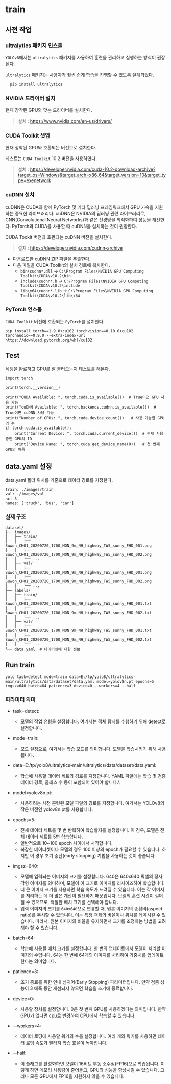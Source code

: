 # train

## 사전 작업

### ultralytics 패키지 인스톨

`YOLOv8`에서는 `ultralytics` 패키지를 사용하여 훈련을 관리하고 실행하는 방식이 권장된다.

`ultralytics` 패키지는 사용자가 훨씬 쉽게 학습을 진행할 수 있도록 설계되었다.

```
  pip install ultralytics
```

### NVIDIA 드라이버 설치

현재 장착된 GPU와 맞는 드라이버를 설치한다.

> 설치 : https://www.nvidia.com/en-us/drivers/

### CUDA Toolkit 셋업

현재 장착된 GPU와 호환되는 버전으로 설치한다.

테스트는 `CUDA Toolkit` 10.2 버전을 사용하였다.

> 설치 : https://developer.nvidia.com/cuda-10.2-download-archive?target_os=Windows&target_arch=x86_64&target_version=10&target_type=exenetwork

### cuDNN 설치

cuDNN은 CUDA와 함께 PyTorch 및 기타 딥러닝 프레임워크에서 GPU 가속을 지원하는 중요한 라이브러리다.
cuDNN은 NVIDIA의 딥러닝 관련 라이브러리로, CNN(Convolutional Neural Networks)과 같은 신경망을 최적화하여 성능을 개선한다.
PyTorch와 CUDA를 사용할 때 cuDNN을 설치하는 것이 권장한다.

CUDA Tookit 버전과 호환되는 cuDNN 버전을 설치한다.  

> 설치 : https://developer.nvidia.com/cudnn-archive

* 다운로드한 cuDNN ZIP 파일을 추출한다.
* 다음 파일을 CUDA Toolkit의 설치 경로에 복사한다.
  * `bin\cudnn*.dll` → `C:\Program Files\NVIDIA GPU Computing Toolkit\CUDA\v10.2\bin`
  * `include\cudnn*.h` → `C:\Program Files\NVIDIA GPU Computing Toolkit\CUDA\v10.2\include`
  * `lib\x64\cudnn*.lib` → `C:\Program Files\NVIDIA GPU Computing Toolkit\CUDA\v10.2\lib\x64`

### PyTorch 인스톨

`CUDA Toolkit` 버전에 호환되는 `PyTorch`를 설치한다.

```
pip install torch==1.9.0+cu102 torchvision==0.10.0+cu102 torchaudio==0.9.0 --extra-index-url https://download.pytorch.org/whl/cu102
```

## Test

세팅을 완료하고 GPU를 잘 불러오는지 테스트를 해본다.

```
import torch

print(torch.__version__)

print("CUDA Available: ", torch.cuda.is_available())  # True이면 GPU 사용 가능
print("cuDNN Available: ", torch.backends.cudnn.is_available())  # True이면 cuDNN 사용 가능
print("Number of GPUs: ", torch.cuda.device_count())   # 사용 가능한 GPU의 수
if torch.cuda.is_available():
    print("Current Device: ", torch.cuda.current_device())  # 현재 사용 중인 GPU의 ID
    print("Device Name: ", torch.cuda.get_device_name(0))   # 첫 번째 GPU의 이름
```

## data.yaml 설정

data.yaml 폴더 위치를 기준으로 데이터 경로를 지정한다.

```
train: ./images/train
val: ./images/val
nc: 3
names: ['truck', 'bus', 'car']
```

### 실제 구조

```
dataset/
├── images/
│   ├── train/
│   │   ├── Suwon_CH01_20200720_1700_MON_9m_NH_highway_TW5_sunny_FHD_001.png
│   │   ├── Suwon_CH01_20200720_1700_MON_9m_NH_highway_TW5_sunny_FHD_002.png
│   │   └── ...
│   ├── val/
│   │   ├── Suwon_CH01_20200720_1700_MON_9m_NH_highway_TW5_sunny_FHD_001.png
│   │   ├── Suwon_CH01_20200720_1700_MON_9m_NH_highway_TW5_sunny_FHD_002.png
│   │   └── ...
├── labels/
│   ├── train/
│   │   ├── Suwon_CH01_20200720_1700_MON_9m_NH_highway_TW5_sunny_FHD_001.txt
│   │   ├── Suwon_CH01_20200720_1700_MON_9m_NH_highway_TW5_sunny_FHD_002.txt
│   │   └── ...
│   ├── val/
│   │   ├── Suwon_CH01_20200720_1700_MON_9m_NH_highway_TW5_sunny_FHD_001.txt
│   │   ├── Suwon_CH01_20200720_1700_MON_9m_NH_highway_TW5_sunny_FHD_002.txt
│   │   └── ...
└── data.yaml  # 데이터셋에 대한 정보
```

## Run train

```
yolo task=detect mode=train data=E:/tp/yolo8/ultralytics-main/ultralytics/data/dataset/data.yaml model=yolov8n.pt epochs=5 imgsz=640 batch=64 patience=3 device=0 --workers=4 --half
```

### 파라미터 의미 

* task=detect:
  * 모델의 작업 유형을 설정합니다. 여기서는 객체 탐지를 수행하기 위해 detect로 설정합니다.

* mode=train:
  * 모드 설정으로, 여기서는 학습 모드를 의미합니다. 모델을 학습시키기 위해 사용됩니다.

* data=E:/tp/yolo8/ultralytics-main/ultralytics/data/dataset/data.yaml:
  * 학습에 사용할 데이터 세트의 경로를 지정합니다. YAML 파일에는 학습 및 검증 데이터 경로, 클래스 수 등이 포함되어 있어야 합니다.\

* model=yolov8n.pt:
  * 사용하려는 사전 훈련된 모델 파일의 경로를 지정합니다. 여기서는 YOLOv8의 작은 버전인 yolov8n.pt를 사용합니다.

* epochs=5:
  * 전체 데이터 세트를 몇 번 반복하여 학습할지를 설정합니다. 이 경우, 모델은 전체 데이터 세트를 5번 학습합니다.
  * 일반적으로 10~100 epoch 사이에서 시작합니다.
  * 복잡한 데이터셋이나 모델의 경우 100 이상의 epoch가 필요할 수 있습니다. 하지만 이 경우 조기 중단(early stopping) 기법을 사용하는 것이 좋습니다.

* imgsz=640:
  * 모델에 입력되는 이미지의 크기를 설정합니다. 640은 640x640 픽셀의 정사각형 이미지를 의미하며, 모델이 이 크기로 이미지를 리사이즈하여 학습합니다.
  * 더 큰 이미지 크기를 사용하면 학습 속도가 느려질 수 있습니다. 이는 각 이미지를 처리하는 데 더 많은 계산이 필요하기 때문입니다. 모델의 훈련 시간이 길어질 수 있으므로, 적절한 배치 크기를 선택해야 합니다.
  * 입력 이미지의 크기를 `640x640`으로 변경할 때, 원본 이미지의 종횡비(aspect ratio)를 무시할 수 있습니다. 이는 특정 객체의 비율이나 위치를 왜곡시킬 수 있습니다. 따라서, 원본 이미지의 비율을 유지하면서 크기를 조정하는 방법을 고려해야 할 수 있습니다.

* batch=64:
  * 학습에 사용될 배치 크기를 설정합니다. 한 번의 업데이트에서 모델이 처리할 이미지의 수입니다. 64는 한 번에 64개의 이미지를 처리하여 가중치를 업데이트한다는 의미입니다.

* patience=3:
  * 조기 종료를 위한 인내 심지어(Early Stopping) 파라미터입니다. 만약 검증 성능이 3 에폭 동안 개선되지 않으면 학습을 조기에 종료합니다.

* device=0:
  * 사용할 장치를 설정합니다. 0은 첫 번째 GPU를 사용하겠다는 의미입니다. 만약 GPU가 없다면 cpu로 변경하여 CPU에서 학습할 수 있습니다.

* --workers=4:
  * 데이터 로딩에 사용할 워커의 수를 설정합니다. 여러 개의 워커를 사용하면 데이터 로딩 속도가 빨라져 학습 효율이 높아집니다.

* --half:
  * 이 플래그를 활성화하면 모델이 16비트 부동 소수점(FP16)으로 학습됩니다. 이렇게 하면 메모리 사용량이 줄어들고, GPU의 성능을 향상시킬 수 있습니다. 그러나 모든 GPU에서 FP16을 지원하지 않을 수 있습니다.
